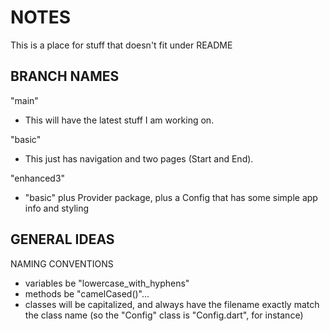 # NOTES 
This is a place for stuff that doesn't fit under README

## BRANCH NAMES
"main"   
+ This will have the latest stuff I am working on.

"basic"
+ This just has navigation and two pages (Start and End).

"enhanced3"   
+ "basic" plus Provider package, plus a Config that has some simple app info and styling   

## GENERAL IDEAS
NAMING CONVENTIONS   
* variables be "lowercase_with_hyphens"   
* methods be "camelCased()"...  
* classes will be capitalized, and always have the filename exactly match the class name (so the "Config" class is "Config.dart", for instance)
